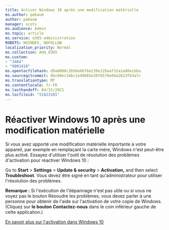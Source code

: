 ```yaml
---
title: Activer Windows 10 après une modification matérielle
ms.author: pebaum
author: pebaum
manager: scotv
ms.audience: Admin
ms.topic: article
ms.service: o365-administration
ROBOTS: NOINDEX, NOFOLLOW
localization_priority: Normal
ms.collection: Adm_O365
ms.custom:
- "3484"
- "9001418"
ms.openlocfilehash: d9a0808c2b56e6676e239e129aaf32a1a80ecbba
ms.sourcegitcommit: 8bc60ec34bc1e40685e3976576e04a2623f63a7c
ms.translationtype: MT
ms.contentlocale: fr-FR
ms.lasthandoff: 04/15/2021
ms.locfileid: "51823101"
---
```

# <a name="reactivating-windows-10-after-a-hardware-change"></a>Réactiver Windows 10 après une modification matérielle

Si vous avez apporté une modification matérielle importante à votre appareil, par exemple en remplaçant la carte mère, Windows n'est peut-être plus activé. Essayez d'utiliser l'outil de résolution des problèmes d'activation pour réactiver Windows 10 :

Go to **Start**  >  **Settings**  >  **Update & security**  >  **Activation,** and then select **Troubleshoot**. Vous devez être signé en tant qu'administrateur pour utiliser l'résolution des problèmes.

**Remarque :** Si l'exécution de l'dépannage n'est  pas utile ou si vous ne voyez pas le bouton Résoudre les problèmes, vous devez parler à une personne pour obtenir de l'aide sur l'activation de votre copie de Windows. (Cliquez sur **le bouton Contactez-nous** dans le coin inférieur gauche de cette application.)

[En savoir plus sur l'activation dans Windows 10](https://support.microsoft.com/help/12440/windows-10-activate)
